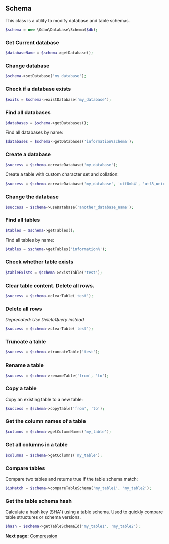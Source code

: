## Schema

This class is a utility to modify database and table schemas. 

```php
$schema = new \Odan\Database\Schema($db);
```

### Get Current database

```php
$databaseName = $schema->getDatabase();
```

### Change database

```php
$schema->setDatabase('my_database');
```

### Check if a database exists

```php
$exits = $schema->existDatabase('my_database');
```

### Find all databases

```php
$databases = $schema->getDatabases();
```

Find all databases by name:

```php
$databases = $schema->getDatabases('information%schema');
```

### Create a database

```php
$success = $schema->createDatabase('my_database');
```

Create a table with custom character set and collation:

```php
$success = $schema->createDatabase('my_database', 'utf8mb4', 'utf8_unicode_ci');
```

### Change the database

```php
$success = $schema->useDatabase('another_database_name');
```

### Find all tables

```php
$tables = $schema->getTables();
```

Find all tables by name:

```php
$tables = $schema->getTables('information%');
```

### Check whether table exists

```php
$tableExists = $schema->existTable('test');
```

### Clear table content. Delete all rows.

```php
$success = $schema->clearTable('test');
```

### Delete all rows 

*Deprecated: Use DeleteQuery instead*

```php
$success = $schema->clearTable('test');
```

### Truncate a table

```php
$success = $schema->truncateTable('test');
```

### Rename a table

```php
$success = $schema->renameTable('from', 'to');
```

### Copy a table

Copy an existing table to a new table:

```php
$success = $schema->copyTable('from', 'to');
```

### Get the column names of a table 

```php
$columns = $schema->getColumnNames('my_table');
```

### Get all columns in a table

```php
$columns = $schema->getColumns('my_table');
```

### Compare tables

Compare two tables and returns true if the table schema match:

```php
$isMatch = $schema->compareTableSchema('my_table1', 'my_table2');
```

### Get the table schema hash

Calculate a hash key (SHA1) using a table schema.
Used to quickly compare table structures or schema versions.

```php
$hash = $schema->getTableSchemaId('my_table1', 'my_table2');
```

**Next page:** [Compression](compression.md)
